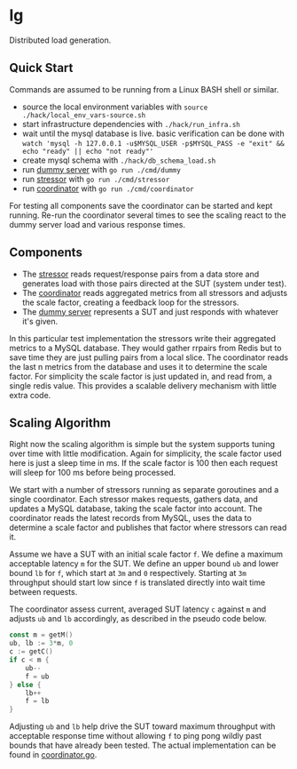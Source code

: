 # lg

Distributed load generation.

## Quick Start

Commands are assumed to be running from a Linux BASH shell or similar.

- source the local environment variables with `source ./hack/local_env_vars-source.sh`
- start infrastructure dependencies with `./hack/run_infra.sh`
- wait until the mysql database is live. basic verification can be done with `watch 'mysql -h 127.0.0.1 -u$MYSQL_USER -p$MYSQL_PASS -e "exit" && echo "ready" || echo "not ready"'`
- create mysql schema with `./hack/db_schema_load.sh`
- run [dummy server](./cmd/dummy) with `go run ./cmd/dummy`
- run [stressor](./cmd/stressor) with `go run ./cmd/stressor`
- run [coordinator](./cmd/coordinator) with `go run ./cmd/coordinator`

For testing all components save the coordinator can be started and kept running.  Re-run the coordinator several times to see the scaling react to the dummy server load and various response times.

## Components

- The [stressor](./cmd/stressor) reads request/response pairs from a data store and generates load with those pairs directed at the SUT (system under test).
- The [coordinator](./cmd/coordinator) reads aggregated metrics from all stressors and adjusts the scale factor, creating a feedback loop for the stressors.
- The [dummy server](./cmd/dummy/) represents a SUT and just responds with whatever it's given.

In this particular test implementation the stressors write their aggregated metrics to a MySQL database. They would gather rrpairs from Redis but to save time they are just pulling pairs from a local slice. The coordinator reads the last n metrics from the database and uses it to determine the scale factor.  For simplicity the scale factor is just updated in, and read from, a single redis value.  This provides a scalable delivery mechanism with little extra code.

## Scaling Algorithm

Right now the scaling algorithm is simple but the system supports tuning over time with little modification.  Again for simplicity, the scale factor used here is just a sleep time in ms.  If the scale factor is 100 then each request will sleep for 100 ms before being processed.

We start with a number of stressors running as separate goroutines and a single coordinator. Each stressor makes requests, gathers data, and updates a MySQL database, taking the scale factor into account.  The coordinator reads the latest records from MySQL, uses the data to determine a scale factor and publishes that factor where stressors can read it.

Assume we have a SUT with an initial scale factor `f`.  We define a maximum acceptable latency `m` for the SUT.  We define an upper bound `ub` and lower bound `lb` for `f`, which start at `3m` and `0` respectively.  Starting at `3m` throughput should start low since `f` is translated directly into wait time between requests.

The coordinator assess current, averaged SUT latency `c` against `m` and adjusts `ub` and `lb` accordingly, as described in the pseudo code below.

```go
const m = getM()
ub, lb := 3*m, 0
c := getC()
if c < m {
    ub--
    f = ub
} else {
    lb++
    f = lb
}
```

Adjusting `ub` and `lb` help drive the SUT toward maximum throughput with acceptable response time without allowing `f` to ping pong wildly past bounds that have already been tested.  The
actual implementation can be found in [coordinator.go](https://github.com/swtch1/lg/blob/main/loadgen/coordinator.go).

